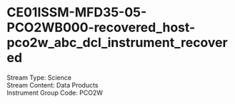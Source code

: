 # CE01ISSM-MFD35-05-PCO2WB000-recovered_host-pco2w_abc_dcl_instrument_recovered

Stream Type: Science<br>
Stream Content: Data Products<br>
Instrument Group Code: PCO2W<br>

